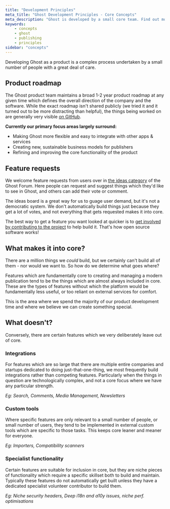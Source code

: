 ```yaml
---
title: "Development Principles"
meta_title: "Ghost Development Principles - Core Concepts"
meta_description: "Ghost is developed by a small core team. Find out more about feature requests and the Ghost product roadmap!"
keywords:
    - concepts
    - ghost
    - publishing
    - principles
sidebar: "concepts"
---
```


Developing Ghost as a product is a complex process undertaken by a small number of people with a great deal of care.

## Product roadmap

The Ghost product team maintains a broad 1-2 year product roadmap at any given time which defines the overall direction of the company and the software. While the exact roadmap isn't shared publicly (we tried it and it turned out to be more distracting than helpful), the things being worked on are generally very visible [on GitHub](https://github.com/tryghost/ghost).

**Currently our primary focus areas largely surround:**

- Making Ghost more flexible and easy to integrate with other apps & services
- Creating new, sustainable business models for publishers
- Refining and improving the core functionality of the product


## Feature requests

We welcome feature requests from users over in [the ideas category](https://forum.qazana.net/c/Ideas) of the Ghost Forum. Here people can request and suggest things which they'd like to see in Ghost, and others can add their vote or comment.

The ideas board is a great way for us to guage user demand, but it's not a democratic system. We don't automatically build things just because they get a lot of votes, and not everything that gets requested makes it into core.

The best way to get a feature you want looked at quicker is to [get involved by contributing to the project](/concepts/contributing/) to help build it. That's how open source software works!


## What makes it into core?

There are a million things we *could* build, but we certainly can't build all of them - nor would we want to. So how do we determine what goes where?

Features which are fundamentally core to creating and managing a modern publication tend to be the things which are almost always included in core. These are the types of features without which the platform would be fundamentally less useful, or too reliant on external services for comfort.

This is the area where we spend the majority of our product development time and where we believe we can create something special.


## What doesn't?

Conversely, there are certain features which we very deliberately leave out of core.

### Integrations

For features which are so large that there are multiple entire companies and startups dedicated to doing just-that-one-thing, we most frequently build integrations rather than competing features. Particularly when the things in question are technologically complex, and not a core focus where we have any particular strength.

*Eg: Search, Comments, Media Management, Newsletters*

### Custom tools

Where specific features are only relevant to a small number of people, or small number of users, they tend to be implemented in external custom tools which are specific to those tasks. This keeps core leaner and meaner for everyone.

*Eg: Importers, Compatibility scanners*

### Specialist functionality

Certain features are suitable for inclusion in core, but they are niche pieces of functionality which require a specific skillset both to build and maintain. Typically these features do not automatically get built unless they have a dedicated specialist volunteer contributor to build them.

*Eg: Niche security headers, Deep i18n and a10y issues, niche perf. optimisations*
